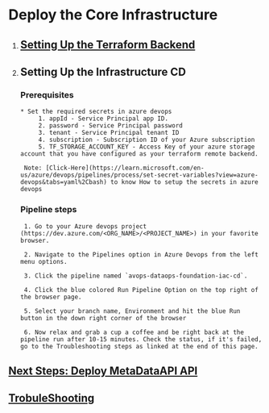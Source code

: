 # Deploy the Core Infrastructure

1. ## [Setting Up the Terraform Backend](../../../core-infrastructure/terraform/root/README.md)

2. ## Setting Up the Infrastructure CD

    ### Prerequisites
       * Set the required secrets in azure devops
            1. appId - Service Principal app ID.
            2. password - Service Principal password
            3. tenant - Service Principal tenant ID
            4. subscription - Subscription ID of your Azure subscription
            5. TF_STORAGE_ACCOUNT_KEY - Access Key of your azure storage account that you have configured as your terraform remote backend. 

        Note: [Click-Here](https://learn.microsoft.com/en-us/azure/devops/pipelines/process/set-secret-variables?view=azure-devops&tabs=yaml%2Cbash) to know How to setup the secrets in azure devops

    ### Pipeline steps

        1. Go to your Azure devops project (https://dev.azure.com/<ORG_NAME>/<PROJECT_NAME>) in your favorite browser.

        2. Navigate to the Pipelines option in Azure Devops from the left menu options.

        3. Click the pipeline named `avops-dataops-foundation-iac-cd`.

        4. Click the blue colored Run Pipeline Option on the top right of the browser page.

        5. Select your branch name, Environment and hit the blue Run button in the down right corner of the browser

        6. Now relax and grab a cup a coffee and be right back at the pipeline run after 10-15 minutes. Check the status, if it's failed, go to the Troubleshooting steps as linked at the end of this page.

## [Next Steps: Deploy MetaDataAPI API](../MetaDataAPI/MetaDataAPIDeploy.md)

## [TrobuleShooting](TroubleShooting.md)